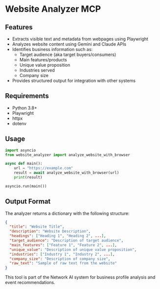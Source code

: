 # Website Analyzer MCP

## Features

- Extracts visible text and metadata from webpages using Playwright
- Analyzes website content using Gemini and Claude APIs
- Identifies business information such as:
  - Target audience (aka target buyers/consumers)
  - Main features/products
  - Unique value proposition
  - Industries served
  - Company size
- Provides structured output for integration with other systems

## Requirements

- Python 3.8+
- Playwright
- httpx
- dotenv

## Usage

```python
import asyncio
from website_analyzer import analyze_website_with_browser

async def main():
    url = "https://example.com"
    result = await analyze_website_with_browser(url)
    print(result)

asyncio.run(main())
```

## Output Format

The analyzer returns a dictionary with the following structure:

```json
{
  "title": "Website Title",
  "description": "Website Description",
  "headings": ["Heading 1", "Heading 2", ...],
  "target_audience": "Description of target audience",
  "main_features": ["Feature 1", "Feature 2", ...],
  "unique_value": "Description of unique value proposition",
  "industries": ["Industry 1", "Industry 2", ...],
  "company_size": "Description of company size",
  "raw_text": "Sample of raw text from the website"
}
```

This tool is part of the Network AI system for business profile analysis and event recommendations.
